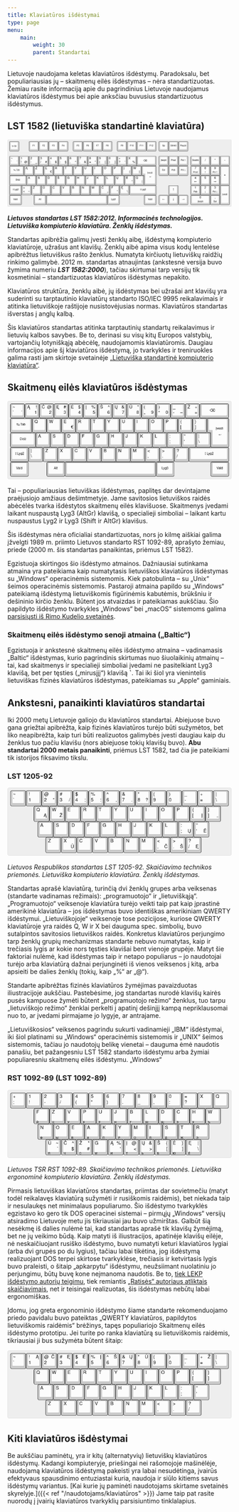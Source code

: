 ```yaml
---
title: Klaviatūros išdėstymai
type: page
menu:
    main:
        weight: 30
        parent: Standartai
---
```


Lietuvoje naudojama keletas klaviatūros išdėstymų. Paradoksalu, bet populiariausias jų – skaitmenų eilės išdėstymas –
nėra standartizuotas. Žemiau rasite informaciją apie du pagrindinius Lietuvoje naudojamus klaviatūros išdėstymus bei
apie anksčiau buvusius standartizuotus išdėstymus.

LST 1582 (lietuviška standartinė klaviatūra)
--------------------------------------------

![Standartinės klaviatūros išdėstymo schema](LST_1582_klaviatūra.png)

_**Lietuvos standartas LST 1582:2012. Informacinės technologijos. Lietuviška kompiuterio klaviatūra. Ženklų
išdėstymas.**_

Standartas apibrėžia galimų įvesti ženklų aibę, išdėstymą kompiuterio klaviatūroje, užrašus ant klavišų. Ženklų aibė
apima visus kodų lentelėse apibrėžtus lietuviškus rašto ženklus. Numatyta kirčiuotų lietuviškų raidžių rinkimo galimybė.
2012 m. standartas atnaujintas (ankstesnė versija buvo žymima numeriu _**LST 1582:2000**_), tačiau skirtumai tarp
versijų tik kosmetiniai – standartizuotas klaviatūros išdėstymas nepakito.

Klaviatūros struktūra, ženklų aibė, jų išdėstymas bei užrašai ant klavišų yra suderinti su tarptautinio klaviatūrų
standarto ISO/IEC 9995 reikalavimais ir atitinka lietuviškoje raštijoje nusistovėjusias normas. Klaviatūros standartas
išverstas į anglų kalbą.

Šis klaviatūros standartas atitinka tarptautinių standartų reikalavimus ir lietuvių kalbos savybes. Be to, derinasi su
visų kitų Europos valstybių, vartojančių lotyniškąją abėcėlę, naudojamomis klaviatūromis. Daugiau informacijos apie šį
klaviatūros išdėstymą, jo tvarkykles ir treniruokles galima rasti jam skirtoje svetainėje
[„Lietuviška standartinė kompiuterio klaviatūra“](http://www.ims.mii.lt/klav/).

Skaitmenų eilės klaviatūros išdėstymas
--------------------------------------

![Skaitmenų eilės išdėstymo schema](skaitmenų_eilės_klaviatūra.png)

Tai – populiariausias lietuviškas išdėstymas, paplitęs dar devintajame praėjusiojo amžiaus dešimtmetyje. Jame savitosios
lietuviškos raidės abėcėlės tvarka išdėstytos skaitmenų eilės klavišuose. Skaitmenys įvedami laikant nuspaustą Lyg3
(AltGr) klavišą, o specialieji simboliai – laikant kartu nuspaustus Lyg2 ir Lyg3 (Shift ir AltGr) klavišus.

Šis išdėstymas nėra oficialiai standartizuotas, nors jo kilmę aiškiai galima įžvelgti 1989 m. priimto Lietuvos standarto
RST 1092-89, aprašyto žemiau, priede (2000 m. šis standartas panaikintas, priėmus LST 1582).

Egzistuoja skirtingos šio išdėstymo atmainos. Dažniausiai sutinkama atmaina yra pateikiama kaip numatytasis lietuviškos
klaviatūros išdėstymas su „Windows“ operacinėmis sistemomis. Kiek patobulinta – su „Unix“ šeimos operacinėmis
sistemomis. Pastaroji atmaina papildo su „Windows“ pateikiamą išdėstymą lietuviškomis figūrinėmis kabutėmis, brūkšniu ir
dešininio kirčio ženklu. Būtent jos atvaizdas ir pateikiamas aukščiau. Šio papildyto išdėstymo tvarkykles „Windows“ bei
„macOS“ sistemoms galima [parsisiųsti iš Rimo Kudelio svetainės](https://rimas.kudelis.lt/numeric/).

### Skaitmenų eilės išdėstymo senoji atmaina („Baltic“)

Egzistuoja ir ankstesnė skaitmenų eilės išdėstymo atmaina – vadinamasis „Baltic“ išdėstymas, kurio pagrindinis skirtumas
nuo šiuolaikinių atmainų – tai, kad skaitmenys ir specialieji simboliai įvedami ne pasitelkiant Lyg3 klavišą, bet per
tęsties („mirusįjį“) klavišą **\`**. Tai iki šiol yra vienintelis lietuviškas fizinės klaviatūros išdėstymas,
pateikiamas su „Apple“ gaminiais.

Ankstesni, panaikinti klaviatūros standartai
--------------------------------------------

Iki 2000 metų Lietuvoje galiojo du klaviatūros standartai. Abiejuose buvo gana griežtai apibrėžta, kaip fizinės
klaviatūros turėjo būti sužymėtos, bet liko neapibrėžta, kaip turi būti realizuotos galimybės įvesti daugiau kaip du
ženklus tuo pačiu klavišu (nors abiejuose tokių klavišų buvo). **Abu standartai 2000 metais panaikinti**, priėmus
LST 1582, tad čia jie pateikiami tik istorijos fiksavimo tikslu.

### LST 1205-92

![LST 1205-92 išdėstymo schema](LST_1205-92_klaviatūra.png)

_Lietuvos Respublikos standartas LST 1205-92. Skaičiavimo technikos priemonės. Lietuviška kompiuterio klaviatūra.
Ženklų išdėstymas._

Standartas aprašė klaviatūrą, turinčią dvi ženklų grupes arba veiksenas (standarte vadinamas režimais): „programuotojo“
ir „lietuviškąją“. „Programuotojo“ veiksenoje klaviatūra turėjo veikti taip pat kaip įprastinė amerikinė klaviatūra –
jos išdėstymas buvo identiškas amerikiniam QWERTY išdėstymui. „Lietuviškojoje“ veiksenoje tose pozicijose, kuriose
QWERTY klaviatūroje yra raidės Q, W ir X bei dauguma spec. simbolių, buvo sutalpintos savitosios lietuviškos raidės.
Konkretus klaviatūros perjungimo tarp ženklų grupių mechanizmas standarte nebuvo numatytas, kaip ir trečiasis lygis ar
kokie nors tęsties klavišai bent vienoje grupėje. Matyt šie faktoriai nulėmė, kad išdėstymas taip ir netapo populiarus –
jo naudotojai turėjo arba klaviatūrą dažnai perjunginėti iš vienos veiksenos į kitą, arba apsieiti be dalies ženklų
(tokių, kaip „%“ ar „@“).

Standarte apibrėžtas fizinės klaviatūros žymėjimas pavaizduotas iliustracijoje aukščiau. Pastebėsime, jog standartas
nurodė klavišų kairės pusės kampuose žymėti būtent „programuotojo režimo“ ženklus, tuo tarpu „lietuviškojo režimo“
ženklai perkelti į apatinį dešinįjį kampą nepriklausomai nuo to, ar įvedami pirmajame jo lygyje, ar antrajame.

„Lietuviškosios“ veiksenos pagrindu sukurti vadinamieji „IBM“ išdėstymai, iki šiol platinami su „Windows“ operacinėmis
sistemomis ir „UNIX“ šeimos sistemomis, tačiau jo naudotojų belikę vienetai – dauguma ėmė naudotis panašiu, bet
pažangesniu LST 1582 standarto išdėstymu arba žymiai populiaresniu skaitmenų eilės išdėstymu. „Windows“

### RST 1092-89 (LST 1092-89)

![RST 1092-89 išdėstymo schema](RST_1092-89_klaviatūra.png)

_Lietuvos TSR RST 1092-89. Skaičiavimo technikos priemonės. Lietuviška ergonominė kompiuterio klaviatūra. Ženklų
išdėstymas._

Pirmasis lietuviškas klaviatūros standartas, priimtas dar sovietmečiu (matyt todėl reikalavęs klaviatūrą sužymėti ir
rusiškomis raidėmis), bet niekada taip ir nesulaukęs net minimalaus populiarumo. Šio išdėstymo tvarkyklės egzistavo ko
gero tik DOS operacinei sistemai – pirmųjų „Windows“ versijų atsiradimo Lietuvoje metu jis tikriausiai jau buvo
užmirštas. Galbūt šią nesėkmę iš dalies nulėmė tai, kad standartas aprašė tik klavišų žymėjimą, bet ne jų veikimo būdą.
Kaip matyti iš iliustracijos, apatinėje klavišų eilėje, nė neskaičiuojant rusiško išdėstymo, buvo numatyti keturi
klaviatūros lygiai (arba dvi grupės po du lygius), tačiau labai tikėtina, jog išdėstymą realizuojant DOS terpei skirtose
tvarkyklėse, trečiasis ir ketvirtasis lygis buvo praleisti, o šitaip „apkarpytu“ išdėstymu, neužsiimant nuolatiniu jo
perjungimu, būtų buvę kone neįmanoma naudotis. Be to, [tiek LEKP išdėstymo autorių teigimu](https://lekp.info/RST1092),
tiek remiantis
[„Ratisės“ autoriaus atliktais skaičiavimais](https://albuck.github.io/lithuanian-keyboard-layouts/lt-isdestymu-patikros.html), 
net ir teisingai realizuotas, šis išdėstymas nebūtų labai ergonomiškas.

Įdomu, jog greta ergonominio išdėstymo šiame standarte rekomenduojamo priedo pavidalu buvo pateiktas „QWERTY
klaviatūros, papildytos lietuviškomis raidėmis“ brėžinys, tapęs populiariojo Skaitmenų eilės išdėstymo prototipu. Jei
turite po ranka klaviatūrą su lietuviškomis raidėmis, tikriausiai ji bus sužymėta būtent šitaip:

![RST 1092-89 I rekomenduojamo priedo išdėstymo schema](RST_1092-89_priedas.png)

Kiti klaviatūros išdėstymai
---------------------------

Be aukščiau paminėtų, yra ir kitų (alternatyvių) lietuviškų klaviatūros išdėstymų. Kadangi kompiuteryje, priešingai nei
rašomojoje mašinėlėje, naudojamą klaviatūros išdėstymą pakeisti yra labai nesudėtinga, įvairūs efektyvaus spausdinimo
entuziastai kuria, naudoja ir siūlo kitiems savus išdėstymų
variantus. [Kai kurie jų paminėti naudotojams skirtame svetainės skyrelyje.]({{< ref "/naudotojams/klaviatūros" >}})
Jame taip pat rasite nuorodų į įvairių klaviatūros tvarkyklių parsisiuntimo tinklalapius.
